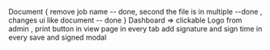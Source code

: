 Document {
remove job name  -- done,
second the file is in multiple --done ,
changes ui like document -- done
}
Dashboard => clickable 
Logo from admin ,
print button in view page in every tab
add signature and sign time in every save and signed modal